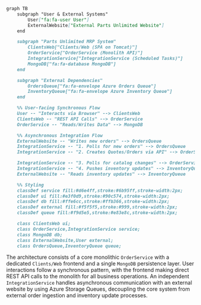 ```markdown
graph TB
    subgraph "User & External Systems"
        User["fa:fa-user User"]
        ExternalWebsite["External Parts Unlimited Website"]
    end

    subgraph "Parts Unlimited MRP System"
        ClientsWeb["Clients/Web (SPA on Tomcat)"]
        OrderService["OrderService (Monolith API)"]
        IntegrationService["IntegrationService (Scheduled Tasks)"]
        MongoDB["fa:fa-database MongoDB"]
    end

    subgraph "External Dependencies"
        OrdersQueue["fa:fa-envelope Azure Orders Queue"]
        InventoryQueue["fa:fa-envelope Azure Inventory Queue"]
    end

    %% User-facing Synchronous Flow
    User -- "Interacts via Browser" --> ClientsWeb
    ClientsWeb -- "REST API Calls" --> OrderService
    OrderService -- "Reads/Writes Data" --> MongoDB

    %% Asynchronous Integration Flow
    ExternalWebsite -- "Writes new orders" --> OrdersQueue
    IntegrationService -- "1. Polls for new orders" --> OrdersQueue
    IntegrationService -- "2. Creates Quotes/Orders via API" --> OrderService

    IntegrationService -- "3. Polls for catalog changes" --> OrderService
    IntegrationService -- "4. Pushes inventory updates" --> InventoryQueue
    ExternalWebsite -- "Reads inventory updates" --> InventoryQueue

    %% Styling
    classDef service fill:#d6e4ff,stroke:#6b95ff,stroke-width:2px;
    classDef ui fill:#e3f0d9,stroke:#90c574,stroke-width:2px;
    classDef db fill:#ffe6cc,stroke:#ffb366,stroke-width:2px;
    classDef external fill:#f5f5f5,stroke:#999,stroke-width:2px;
    classDef queue fill:#f9d5e5,stroke:#e83e8c,stroke-width:2px;

    class ClientsWeb ui;
    class OrderService,IntegrationService service;
    class MongoDB db;
    class ExternalWebsite,User external;
    class OrdersQueue,InventoryQueue queue;
```

The architecture consists of a core monolithic `OrderService` with a dedicated `Clients/Web` frontend and a single `MongoDB` persistence layer. User interactions follow a synchronous pattern, with the frontend making direct REST API calls to the monolith for all business operations. An independent `IntegrationService` handles asynchronous communication with an external website by using Azure Storage Queues, decoupling the core system from external order ingestion and inventory update processes.